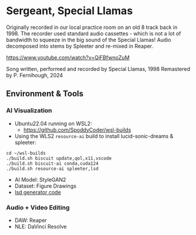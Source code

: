 # Sergeant, Special Llamas
Originally recorded in our local practice room on an old 8 track back in 1998. The recorder used standard audio cassettes - which is not a lot of bandwidth to squeeze in the big sound of the Special Llamas!
Audio decomposed into stems by Spleeter and re-mixed in Reaper.

https://www.youtube.com/watch?v=QjFBfwnoZuM

Song written, performed and recorded by Special Llamas, 1998
Remastered by P. Fernihough, 2024


## Environment & Tools

### AI Visualization
* Ubuntu22.04 running on WSL2:
  * https://github.com/SpoddyCoder/wsl-builds
* Using the WLS2 `resource-ai` build to install lucid-sonic-dreams & spleeter:

```
cd ~/wsl-builds
./build.sh biscuit update,qol,x11,vscode
./build.sh biscuit-ai conda,cuda124
./build.sh resource-ai spleeter,lsd
```

* AI Model: StyleGAN2
* Dataset: Figure Drawings
* [lsd generator code](../../lucid-sonic-dreams/sergeant/)

### Audio + Video Editing
* DAW: Reaper
* NLE: DaVinci Resolve
